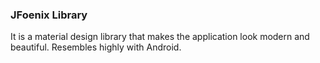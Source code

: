 ### JFoenix Library
It is a material design library that makes the application look modern and beautiful.
Resembles highly with Android.
